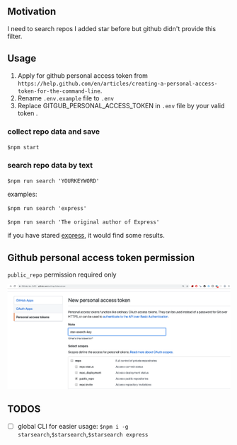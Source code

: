 ## Motivation

I need to search repos I added star before but github didn't provide this filter.

## Usage

1. Apply for github personal access token from `https://help.github.com/en/articles/creating-a-personal-access-token-for-the-command-line`. 
2. Rename `.env.example` file to `.env`  
3. Replace GITGUB_PERSONAL_ACCESS_TOKEN in `.env` file by your valid token .

### collect repo data and save

`$npm start`

### search repo data by text

`$npm run search 'YOURKEYWORD'`

examples: 

`$npm run search 'express'`

`$npm run search 'The original author of Express'`

if you have stared [express](https://github.com/expressjs/express), it would find some results.




## Github personal access token permission 

`public_repo` permission required only

![github-token](screenshots/github-personal-access-token-auth.png)


## TODOS

- [ ] global CLI for easier usage: `$npm i -g starsearch`,`$starsearch`,`$starsearch express`
